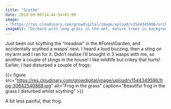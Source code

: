 ```yaml
---
title: "Scythe"
date: 2018-09-06T14:44:54+01:00
image: 
- "https://res.cloudinary.com/growdigital/image/upload/v1544345086/orchard-44512422981.jpg"
imageAlt: "Orchard with long grass in the wet, mature trees in background"
---
```


Just been out scything the “meadow” in the #ForestGarden, and accidentally scythed a wasps’ nest. I heard a loud buzzing, then a sting on my arm and I ran for it. Didn’t realise I’d brought in 3 wasps with me, so another a couple of stings in the house! I like wildlife but crikey that hurts! Earlier, I had disturbed a couple of frogs:

{{< figure src="https://res.cloudinary.com/growdigital/image/upload/v1544349586/frog-30642540868.jpg" alt="Frog in the grass" caption="Beautiful frog in the grass I disturbed whilst scything" >}}

A bit less painful, that frog.
